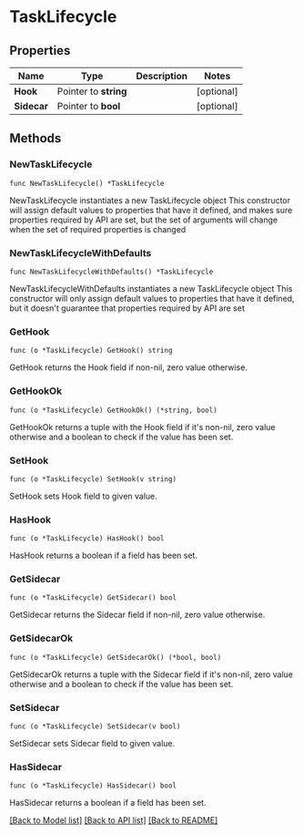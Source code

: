 # TaskLifecycle

## Properties

Name | Type | Description | Notes
------------ | ------------- | ------------- | -------------
**Hook** | Pointer to **string** |  | [optional] 
**Sidecar** | Pointer to **bool** |  | [optional] 

## Methods

### NewTaskLifecycle

`func NewTaskLifecycle() *TaskLifecycle`

NewTaskLifecycle instantiates a new TaskLifecycle object
This constructor will assign default values to properties that have it defined,
and makes sure properties required by API are set, but the set of arguments
will change when the set of required properties is changed

### NewTaskLifecycleWithDefaults

`func NewTaskLifecycleWithDefaults() *TaskLifecycle`

NewTaskLifecycleWithDefaults instantiates a new TaskLifecycle object
This constructor will only assign default values to properties that have it defined,
but it doesn't guarantee that properties required by API are set

### GetHook

`func (o *TaskLifecycle) GetHook() string`

GetHook returns the Hook field if non-nil, zero value otherwise.

### GetHookOk

`func (o *TaskLifecycle) GetHookOk() (*string, bool)`

GetHookOk returns a tuple with the Hook field if it's non-nil, zero value otherwise
and a boolean to check if the value has been set.

### SetHook

`func (o *TaskLifecycle) SetHook(v string)`

SetHook sets Hook field to given value.

### HasHook

`func (o *TaskLifecycle) HasHook() bool`

HasHook returns a boolean if a field has been set.

### GetSidecar

`func (o *TaskLifecycle) GetSidecar() bool`

GetSidecar returns the Sidecar field if non-nil, zero value otherwise.

### GetSidecarOk

`func (o *TaskLifecycle) GetSidecarOk() (*bool, bool)`

GetSidecarOk returns a tuple with the Sidecar field if it's non-nil, zero value otherwise
and a boolean to check if the value has been set.

### SetSidecar

`func (o *TaskLifecycle) SetSidecar(v bool)`

SetSidecar sets Sidecar field to given value.

### HasSidecar

`func (o *TaskLifecycle) HasSidecar() bool`

HasSidecar returns a boolean if a field has been set.


[[Back to Model list]](../README.md#documentation-for-models) [[Back to API list]](../README.md#documentation-for-api-endpoints) [[Back to README]](../README.md)


